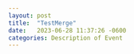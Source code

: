 ```yaml
---
layout: post
title:  "TestMerge"
date:   2023-06-28 11:37:26 -0600
categories: Description of Event
---
```

